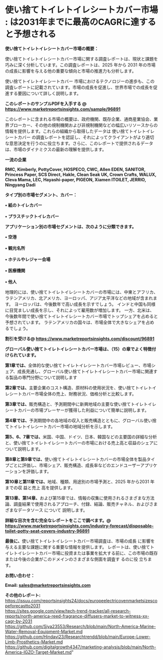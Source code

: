 # 使い捨てトイレトイレシートカバー市場 : は2031年までに最高のCAGRに達すると予想される

<strong><b>使い捨てトイレトイレシートカバー市場の概要：</b></strong>

使い捨てトイレトイレシートカバー市場に関する調査レポートは、現状と課題を巧みに深く分析しています。この調査レポートは、2025 年から 2031 年の市場の成長に影響を与える他の重要な傾向と市場の推進力も分析します。

使い捨てトイレトイレシートカバー 市場におけるテクノロジーの進歩も、この調査レポートに記載されています。市場の成長を促進し、世界市場での成長を促進する要因について詳しく説明します。

<strong>このレポートのサンプルPDFを入手する @ <a href=https://www.marketreportsinsights.com/sample/96891>https://www.marketreportsinsights.com/sample/96891</a></strong>

このレポートに含まれる市場の概要は、政府機関、既存企業、通商産業協会、業界ブローカー、その他の規制機関および非規制機関などの幅広いリソースからの情報を提供します。これらの組織から取得したデータは 使い捨てトイレトイレシートカバー の調査レポートを認証し、それによってクライアントがより適切な意思決定を行うのに役立ちます。さらに、このレポートで提供されるデータは、市場のダイナミクスの最新の理解を提供します。

<strong>一流の企業</strong>

<strong><b>RMC, Kimberly, PottyCover, HOSPECO, CWC, Allen EDEN, SANITOR, Princess Paper, SCS Direct, Hakle, Clean Seak UK, Crown Crafts, WALUX, Cleva Mama, LEC, Hayashi-paper, PIGEON, Xiamen ITOILET, JERRIO, Ningyang Dadi</b></strong>

<strong><b>タイプ別の市場セグメント、カバー：</b></strong>

<strong>• 紙のトイレカバー<br><br>• プラスチックトイレカバー</strong>

<strong><b>アプリケーション別の市場セグメントは、次のように分類できます。</b></strong>

<strong>• 空港<br><br>• 観光名所<br><br>• ホテルやレジャー会場<br><br>• 医療機関<br><br>• 他人</strong>

 地理的には、使い捨てトイレトイレシートカバーの市場には、中東とアフリカ、ラテンアメリカ、北アメリカ、ヨーロッパ、アジア太平洋などの地域が含まれます。 ヨーロッパは、今後数年で高い成長を示すでしょう。 インドと中国も同様に目覚ましい成長を示し、それによって雇用数が増加します。 一方、北米は、今後数年間で使い捨てトイレトイレシートカバー市場でトップシェアを占めると予想されています。 ラテンアメリカの国々は、市場全体で大きなシェアを占めるでしょう。

<strong>割引を受ける@ <a href=https://www.marketreportsinsights.com/discount/96891>https://www.marketreportsinsights.com/discount/96891</a></strong>

<strong><b>グローバル使い捨てトイレトイレシートカバー市場は、（15）の章でよく特徴付けられています。</b></strong>

<strong><b>第</b></strong><strong><b>1章では、</b></strong>全体的な使い捨てトイレトイレシートカバー市場レビュー、市場シェア、成長見通し、グローバル使い捨てトイレトイレシートカバー市場に関連する製品の専門分野について説明します

<strong><b>第2章では、</b></strong>主要企業のコスト構造、原材料の使用状況を、使い捨てトイレトイレシートカバー市場全体の売上、財務状況、価格分析と比較します。

<strong><b>第3章では、</b></strong>販売構造と、予測期間中に新興地域の主要な使い捨てトイレトイレシートカバーの市場プレーヤーが獲得した利益について簡単に説明します。

<strong><b>第4章では、</b></strong>予測期間中の各地域の収入と販売構造とともに、グローバル使い捨てトイレトイレシートカバー市場の地域分析を示します。

<strong><b>第5、6、7章では、</b></strong>米国、中国、ドイツ、日本、韓国などの主要国の詳細な分析と、使い捨てトイレトイレシートカバーの市場における売上高と収益のシェアについて説明します。

<strong><b>第8章と第9章では、</b></strong>使い捨てトイレトイレシートカバーの市場全体を製品タイプごとに評価し、市場シェア、販売構造、成長率などのエンドユーザーアプリケーションを評価します。

<strong><b>第10章と第11章では、</b></strong>地域、種類、用途別の市場予測と、2025 年から2031 年までの収 益と売上 高を提供します。

<strong><b>第13章、第14章、</b></strong>および第15章では、情報の収集に使用されるさまざまな方法論、調査結果で使用されるアプローチ、付録、結論、販売チャネル、およびさまざまなデータソース について 説明します。

<strong>詳細な目次を含む完全なレポートをここで調べます。@ <a href=https://www.marketreportsinsights.com/industry-forecast/disposable-toilet-potty-seat-covers-industry-96891>https://www.marketreportsinsights.com/industry-forecast/disposable-toilet-potty-seat-covers-industry-96891</a></strong>

<strong><b>最後に、</b></strong>使い捨てトイレトイレシートカバー市場調査は、市場の成長 に影響を</a>与える主要な課題に関する重要な情報を提供します。 レポートは、使い捨てトイレトイレシートカバー市場に投資または事業を拡大する前に、この市場の既存または今後の企業がこのドメインのさまざまな側面を調査す るのに役 立ちます。

<strong><b>お問い合わせ：</b></strong>

<strong>Email: </strong><a href=mailto:sales@marketreportsinsights.com><strong>sales@marketreportsinsights.com</strong></a>

<strong>その他のレポート:</strong>
<br>
<a href=https://issuu.com/reportsinsights24/docs/europeelectricovenmarketsizescopeforecastto2031>https://issuu.com/reportsinsights24/docs/europeelectricovenmarketsizescopeforecastto2031</a>
<br>
<a href=https://sites.google.com/view/tech-trend-tracker/all-research-reports/north-america-reed-fragrance-diffusers-market-to-witness-xx-cagr-by-2031>https://sites.google.com/view/tech-trend-tracker/all-research-reports/north-america-reed-fragrance-diffusers-market-to-witness-xx-cagr-by-2031</a>
<br>
<a href=https://github.com/Siya23553/Research/blob/main/North-America-Marine-Water-Removal-Equipment-Market.md>https://github.com/Siya23553/Research/blob/main/North-America-Marine-Water-Removal-Equipment-Market.md</a>
<br>
<a href=https://github.com/Hindavi23/Researchtrendd/blob/main/Europe-Lower-Limb-Prosthetics-Market.md>https://github.com/Hindavi23/Researchtrendd/blob/main/Europe-Lower-Limb-Prosthetics-Market.md</a>
<br>
<a href=https://github.com/digitalgrowth4347/marketing-analysis/blob/main/North-America-IGZO-Target-Market.md>https://github.com/digitalgrowth4347/marketing-analysis/blob/main/North-America-IGZO-Target-Market.md</a>"
